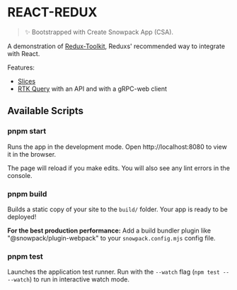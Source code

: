 # REACT-REDUX

> ✨ Bootstrapped with Create Snowpack App (CSA).

A demonstration of [Redux-Toolkit](https://redux-toolkit.js.org), Reduxs' recommended way to integrate with React.

Features:
- [Slices](https://redux-toolkit.js.org/tutorials/quick-start)
- [RTK Query](https://redux-toolkit.js.org/tutorials/rtk-query) with an API and with a gRPC-web client

## Available Scripts

### pnpm start

Runs the app in the development mode.
Open http://localhost:8080 to view it in the browser.

The page will reload if you make edits.
You will also see any lint errors in the console.

### pnpm build

Builds a static copy of your site to the `build/` folder.
Your app is ready to be deployed!

**For the best production performance:** Add a build bundler plugin like "@snowpack/plugin-webpack" to your `snowpack.config.mjs` config file.

### pnpm test

Launches the application test runner.
Run with the `--watch` flag (`npm test -- --watch`) to run in interactive watch mode.
